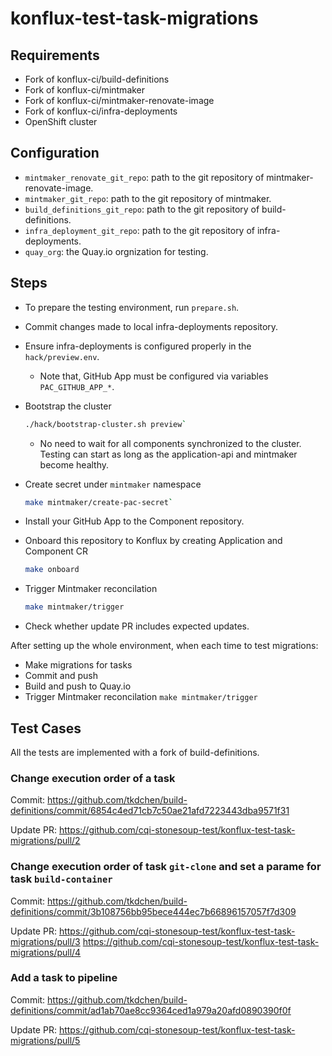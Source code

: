 # konflux-test-task-migrations

## Requirements

- Fork of konflux-ci/build-definitions
- Fork of konflux-ci/mintmaker
- Fork of konflux-ci/mintmaker-renovate-image
- Fork of konflux-ci/infra-deployments
- OpenShift cluster

## Configuration

- `mintmaker_renovate_git_repo`: path to the git repository of mintmaker-renovate-image.
- `mintmaker_git_repo`: path to the git repository of mintmaker.
- `build_definitions_git_repo`: path to the git repository of build-definitions.
- `infra_deployment_git_repo`: path to the git repository of infra-deployments.
- `quay_org`: the Quay.io orgnization for testing.

## Steps

- To prepare the testing environment, run `prepare.sh`.

- Commit changes made to local infra-deployments repository.

- Ensure infra-deployments is configured properly in the `hack/preview.env`.

    - Note that, GitHub App must be configured via variables `PAC_GITHUB_APP_*`.

- Bootstrap the cluster

    ```bash
    ./hack/bootstrap-cluster.sh preview`
    ```

    - No need to wait for all components synchronized to the cluster. Testing can start as long as the application-api and mintmaker become healthy.

- Create secret under `mintmaker` namespace

    ```bash
    make mintmaker/create-pac-secret`
    ```

- Install your GitHub App to the Component repository.

- Onboard this repository to Konflux by creating Application and Component CR

    ```bash
    make onboard
    ```

- Trigger Mintmaker reconcilation

    ```bash
    make mintmaker/trigger
    ```

- Check whether update PR includes expected updates.

After setting up the whole environment, when each time to test migrations:

- Make migrations for tasks
- Commit and push
- Build and push to Quay.io
- Trigger Mintmaker reconcilation `make mintmaker/trigger`

## Test Cases

All the tests are implemented with a fork of build-definitions.

### Change execution order of a task

Commit: https://github.com/tkdchen/build-definitions/commit/6854c4ed71cb7c50ae21afd7223443dba9571f31

Update PR: https://github.com/cqi-stonesoup-test/konflux-test-task-migrations/pull/2

### Change execution order of task `git-clone` and set a parame for task `build-container`

Commit: https://github.com/tkdchen/build-definitions/commit/3b108756bb95bece444ec7b66896157057f7d309

Update PR: https://github.com/cqi-stonesoup-test/konflux-test-task-migrations/pull/3 https://github.com/cqi-stonesoup-test/konflux-test-task-migrations/pull/4

### Add a task to pipeline

Commit: https://github.com/tkdchen/build-definitions/commit/ad1ab70ae8cc9364ced1a979a20afd0890390f0f

Update PR: https://github.com/cqi-stonesoup-test/konflux-test-task-migrations/pull/5

